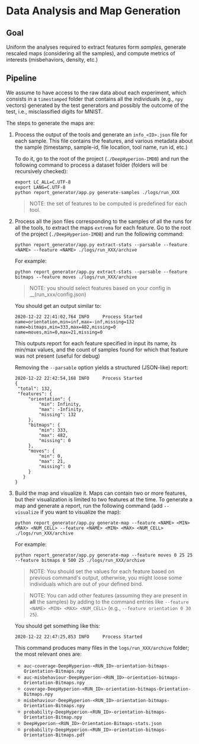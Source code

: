 # Data Analysis and Map Generation

## Goal

Uniform the analyses required to extract features form _samples_, generate rescaled maps (considering all the samples), 
and compute metrics of interests (misbehaviors, density, etc.)

## Pipeline

We assume to have access to the raw data about each experiment, which consists in a `timestamped` folder that
contains all the individuals (e.g., `npy` vectors) generated by the test generators and possibly the outcome of the
test, i.e., misclassified digits for MNIST.

The steps to generate the maps are:

1. Process the output of the tools and generate an `info_<ID>.json` file for each sample. This file contains the features, and various metadata about the sample (timestamp, sample-id, file location, tool name, run id, etc.)

   To do it, go to the root of the project (`./DeepHyperion-IMDB`) and run the following command to process a dataset folder (folders will be recursively checked):

   ```
   export LC_ALL=C.UTF-8
   export LANG=C.UTF-8
   python report_generator/app.py generate-samples ./logs/run_XXX
   ```
   > NOTE: the set of features to be computed is predefined for each tool.
    
    
2. Process all the json files corresponding to the samples of all the runs for all the tools, to extract the maps `extrema` for each feature. Go to the root of the project (`./DeepHyperion-IMDB`) and run the following command:

   ```
   python report_generator/app.py extract-stats --parsable --feature <NAME> --feature <NAME> ./logs/run_XXX/archive
   ```
   For example:

   ```
   python report_generator/app.py extract-stats --parsable --feature bitmaps --feature moves ./logs/run_XXX/archive
   ```
   > NOTE: you should select features based on your config in __(run_xxx/config.json)

   You should get an output similar to:
  
      ```
      2020-12-22 22:41:02,764 INFO     Process Started
      name=orientation,min=inf,max=-inf,missing=132
      name=bitmaps,min=333,max=482,missing=0
      name=moves,min=0,max=21,missing=0
      ```
      This outputs report for each feature specified in input its name, its min/max values, and the count of samples found for which that feature was not present (useful for debug)

   Removing the `--parsable` option yields a structured (JSON-like) report:

   ```
   2020-12-22 22:42:54,168 INFO     Process Started
   {
    "total": 132,
    "features": {
        "orientation": {
            "min": Infinity,
            "max": -Infinity,
            "missing": 132
        },
        "bitmaps": {
            "min": 333,
            "max": 482,
            "missing": 0
        },
        "moves": {
            "min": 0,
            "max": 21,
            "missing": 0
        }
      }
   }
   ```

3. Build the map and visualize it. Maps can contain two or more features, but their visualization is limited to two features at the time. To generate a map and generate a report, run the following command (add `--visualize` if you want to visualize the map):

   ```
   python report_generator/app.py generate-map --feature <NAME> <MIN> <MAX> <NUM_CELL> --feature <NAME> <MIN> <MAX> <NUM_CELL> ./logs/run_XXX/archive
   ```
   For example:

   ```
   python report_generator/app.py generate-map --feature moves 0 25 25 --feature bitmaps 0 500 25 ./logs/run_XXX/archive
   ```
   > NOTE: You should set the <MIN> <MAX> values for each feature based on previous command's output, otherwise, you might loose some individuals which are out of your defined bind.  
  
   > NOTE: You can add other features (assuming they are present in **all** the samples) by adding to the command entries like `--feature <NAME> <MIN> <MAX> <NUM_CELL>` (e.g., `--feature orientation 0 30 25`).

   You should get something like this:
   
      ```
      2020-12-22 22:47:25,853 INFO     Process Started
      ```
   This command produces many files in the `logs/run_XXX/archive` folder; the most relevant ones are:

   * `auc-coverage-DeepHyperion-<RUN_ID>-orientation-bitmaps-Orientation-Bitmaps.npy`
   * `auc-misbehaviour-DeepHyperion-<RUN_ID>-orientation-bitmaps-Orientation-Bitmaps.npy`
   * `coverage-DeepHyperion-<RUN_ID>-orientation-bitmaps-Orientation-Bitmaps.npy`
   * `misbehaviour-DeepHyperion-<RUN_ID>-orientation-bitmaps-Orientation-Bitmaps.npy`
   * `probability-DeepHyperion-<RUN_ID>-orientation-bitmaps-Orientation-Bitmap.npy`
   * `DeepHyperion-<RUN_ID>-Orientation-Bitmaps-stats.json`
   * `probability-DeepHyperion-<RUN_ID>-orientation-bitmaps-Orientation-Bitmaps.pdf`


   



 
